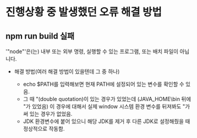 # 진행상황 중 발생했던 오류 해결 방법

## npm run build 실패

'"node"'은(는) 내부 또는 외부 명령, 실행할 수 있는 프로그램, 또는 배치 파일이 아닙니다.

- 해결 방법(여러 해결 방법이 있을텐데 그 중 하나)

  - echo $PATH를 입력해보면 현재 PATH에 설정되어 있는 변수를 확인할 수 있음.
  - 그 때 "(double quotation)이 있는 경우가 있었는데 (JAVA_HOME\bin 뒤에 "가 있었음) 이 경우에 대해서 실제 window 시스템 환경 변수를 뒤져봐도 "가 써 있는 경우가 없었음.
  - JDK 환경변수에 붙어 있으니 해당 JDK를 제거 후 다른 JDK로 설정해줬을 때 정상적으로 작동함.
